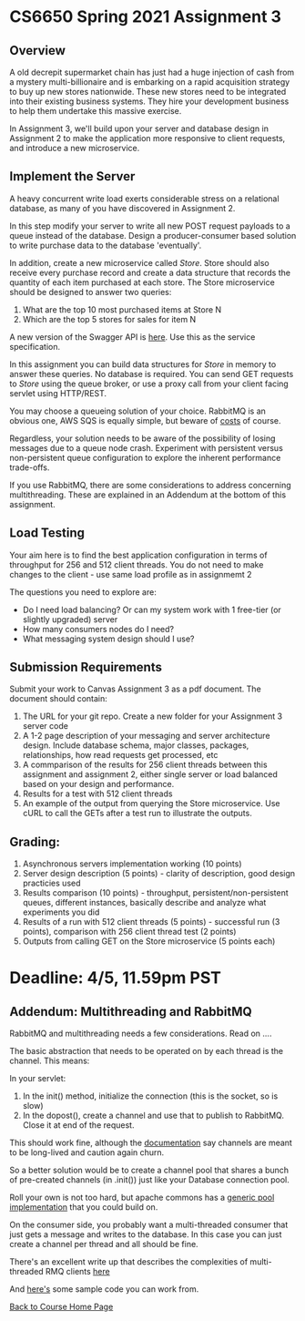 # CS6650 Spring 2021 Assignment 3

## Overview

A old decrepit supermarket chain has just had a huge injection of cash from a mystery multi-billionaire and is embarking on a rapid acquisition strategy to buy up new stores nationwide. 
These new stores need to be integrated into their existing business systems. They hire your development business to help them undertake this massive exercise.

In Assignment 3, we'll build upon your server and database design in Assignment 2 to make the application more responsive to client requests, and introduce a new microservice.

## Implement the Server 
 
 A heavy concurrent write load exerts considerable stress on a relational database, as many of you have discovered in Assignment 2.
 
 In this step modify your server to write all new POST request payloads to a queue instead of the database. 
 Design a producer-consumer based solution to write purchase data to the database 'eventually'. 
 
 In addition, create a new microservice called *Store*. Store should also receive every purchase record and create a data structure that records the quantity of each item purchased at each store.
 The Store microservice should be designed to answer two queries:
 
 1. What are the top 10 most purchased items at Store N
 2. Which are the top 5 stores for sales for item N
 
 A new version of the Swagger API is [here](https://app.swaggerhub.com/apis/gortonator/GianTigle/1.11). Use this as the service specification.
 
 In this assignment you can build data structures for *Store* in memory to answer these queries. No database is required. 
 You can send GET requests to *Store* using the queue broker, or use a proxy call from your client facing servlet using HTTP/REST. 
   
 You may choose a queueing solution of your choice. RabbitMQ is an obvious one, AWS SQS is equally simple, but beware of [costs](https://aws.amazon.com/sqs/pricing/) of course.
 
 Regardless, your solution needs to be aware of the possibility of losing messages due to a queue node crash. Experiment with persistent versus non-persistent queue configuration to explore the inherent performance trade-offs.
 
 If you use RabbitMQ, there are some considerations to address concerning multithreading. These are explained in an Addendum at the bottom of this assignment. 

## Load Testing
 
Your aim here is to find the best application configuration in terms of throughput for 256 and 512 client threads. You do not need to make changes to the client - use same load profile as in assignmemt 2
 
The questions you need to explore are:
* Do I need load balancing? Or can my system work with 1 free-tier (or slightly upgraded) server
* How many consumers nodes do I need?
* What messaging system design should I use?
 
## Submission Requirements
Submit your work to Canvas Assignment 3 as a pdf document. The document should contain:

1. The URL for your git repo. Create a new folder for your Assignment 3 server code
1. A 1-2 page description of your messaging and server architecture design. Include database schema, major classes, packages, relationships, how read requests get processed, etc
1. A commparison of the results for 256 client threads between this assignment and assignment 2, either single server or load balanced based on your design and performance. 
1. Results for a test with 512 client threads
1. An example of the output from querying the Store microservice. Use cURL to call the GETs after a test run to illustrate the outputs. 

## Grading:
1. Asynchronous servers implementation working (10 points)
1. Server design description (5 points) - clarity of description, good design practicies used
1. Results comparison (10 points) - throughput, persistent/non-persistent queues, different instances, basically describe and analyze what experiments you did
1. Results of a run with 512 client threads (5 points) - successful run (3 points), comparison with 256 client thread test (2 points)
1. Outputs from calling GET on the Store microservice (5 points each)

# Deadline: 4/5, 11.59pm PST 

## Addendum: Multithreading and RabbitMQ

RabbitMQ and multithreading needs a few considerations. Read on ....

The basic abstraction that needs to be operated on by each thread is the channel. This means:

In your servlet:

1. In the init() method, initialize the connection (this is the socket, so is slow)
1. In the dopost(), create a channel and use that to publish to RabbitMQ. Close it at end of the request.

This should work fine, although the [documentation](https://www.rabbitmq.com/api-guide.html#concurrency) say channels are meant to be long-lived and caution again churn. 

So a better solution would be to create a channel pool that shares a bunch of pre-created channels (in .init()) just like your Database connection pool. 

Roll your own is not too hard, but apache commons has a [generic pool implementation](http://commons.apache.org/proper/commons-pool/examples.html) that you could build on.

On the consumer side, you probably want a multi-threaded consumer that just gets a message and writes to the database. In this case you can just create a channel per thread and all should be fine. 

There's an excellent write up that describes the complexities of multi-threaded RMQ clients [here](http://moi.vonos.net/bigdata/rabbitmq-threading/)

And [here's](https://github.com/gortonator/bsds-6650/tree/master/code/week-6) some sample code you can work from. 

[Back to Course Home Page](https://gortonator.github.io/bsds-6650/)
 
 
 
 
 
